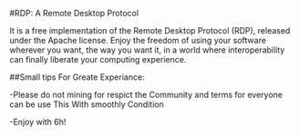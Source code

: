 #RDP: A Remote Desktop Protocol

It is a free implementation of the Remote Desktop Protocol (RDP), released under the Apache license. Enjoy the freedom of using your software wherever you want, the way you want it, in a world where interoperability can finally liberate your computing experience.

##Small tips For Greate Experiance:

-Please do not mining for respict the Community
and terms for everyone can be use This With smoothly Condition

-Enjoy with 6h!
